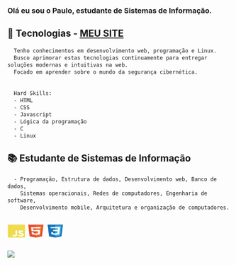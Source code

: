 ### Olá eu sou o Paulo, estudante de Sistemas de Informação.

## 🚀 Tecnologias - <a href="https://prvdev.com" target="_blank">MEU SITE</a>
      
      Tenho conhecimentos em desenvolvimento web, programação e Linux. 
      Busco aprimorar estas tecnologias continuamente para entregar soluções modernas e intuitivas na web.
      Focado em aprender sobre o mundo da segurança cibernética.
      
      
      Hard Skills: 
      - HTML 
      - CSS
      - Javascript
      - Lógica da programação
      - C
      - Linux

## 📚 Estudante de Sistemas de Informação
      - Programação, Estrutura de dados, Desenvolvimento web, Banco de dados, 
        Sistemas operacionais, Redes de computadores, Engenharia de software, 
        Desenvolvimento mobile, Arquitetura e organização de computadores.



<div style="display: inline_block"><br>
  <img align="center" alt="pr-Js" height="30" width="40" src="https://raw.githubusercontent.com/devicons/devicon/master/icons/javascript/javascript-plain.svg">
  <img align="center" alt="pr-HTML" height="30" width="40" src="https://raw.githubusercontent.com/devicons/devicon/master/icons/html5/html5-original.svg">
  <img align="center" alt="pr-CSS" height="30" width="40" src="https://raw.githubusercontent.com/devicons/devicon/master/icons/css3/css3-original.svg">
</div>

##

<div> 
 <a href="https://www.linkedin.com/in/paulovarrone/" target="_blank"><img src="https://img.shields.io/badge/-LinkedIn-%230077B5?style=for-the-badge&logo=linkedin&logoColor=white" target="_blank"></a> 
  
</div>
